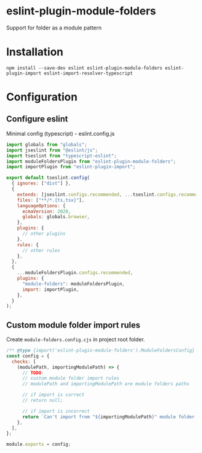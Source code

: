 # eslint-plugin-module-folders

Support for folder as a module pattern

# Installation

`npm install --save-dev eslint eslint-plugin-module-folders eslint-plugin-import eslint-import-resolver-typescript`

# Configuration

## Configure eslint

Minimal config (typescript) - eslint.config.js

```js
import globals from "globals";
import jseslint from "@eslint/js";
import tseslint from "typescript-eslint";
import moduleFoldersPlugin from "eslint-plugin-module-folders";
import importPlugin from "eslint-plugin-import";

export default tseslint.config(
  { ignores: ["dist"] },
  {
    extends: [jseslint.configs.recommended, ...tseslint.configs.recommended],
    files: ["**/*.{ts,tsx}"],
    languageOptions: {
      ecmaVersion: 2020,
      globals: globals.browser,
    },
    plugins: {
      // other plugins
    },
    rules: {
      // other rules
    },
  },
  {
    ...moduleFoldersPlugin.configs.recommended,
    plugins: {
      "module-folders": moduleFoldersPlugin,
      import: importPlugin,
    },
  }
);
```

## Custom module folder import rules

Create `module-folders.config.сjs` in project root folder.

```js
/** @type {import('eslint-plugin-module-folders').ModuleFoldersConfig} */
const config = {
  checks: [
    (modulePath, importingModulePath) => {
      // TODO:
      // custom module folder import rules
      // modulePath and importingModulePath are module folders paths

      // if import is correct
      // return null;

      // if import is incorrect
      return `Can't import from "${importingModulePath}" module folder to "${modulePath}" module folder`;
    },
  ],
};

module.exports = config;
```
